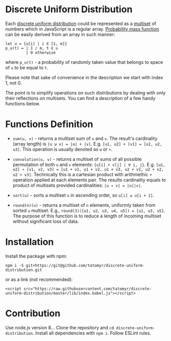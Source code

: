 # Discrete Uniform Distribution

Each [discrete uniform distribution](https://en.wikipedia.org/wiki/Discrete_uniform_distribution) could be represented as a [multiset](https://en.wikipedia.org/wiki/Multiset) of numbers which in JavaScript is a regular array.
[Probability mass function](https://en.wikipedia.org/wiki/Probability_mass_function) can be easily derived from an array in such manner:

```
let u = {u[i] | i ∈ [1, m]}
p_u(t) = | 1 / m, t ∈ u
         | 0 otherwise
```

where `p_u(t)` - a probability of randomly taken value that belongs to space of `u` to be equal to `t`.

Please note that sake of convenience in the description we start with index 1, not 0.

The point is to simplify operations on such distributions by dealing with only their reflections on multisets. You can find a description of a few handy functions below.

# Functions Definition

* `sum(u, v)` - returns a multiset sum of `u` and `v`. The result's cardinality (array length) is `|u ⊎ v| = |u| + |v|`. E.g. `[u1, u2] + [v1] = [u1, u2, u3]`. This operation is usually denoted as `⊎` or `+`.

* `convolution(u, v)` - returns a multiset of sums of all possible permutation of both `u` and `v` elements: `{u[i] + v[j] | ∀ i, j}`. E.g. `[u1, u2] ∗ [v1, v2, v3] = [u1 + v1, u1 + v2, u1 + v3, u2 + v1, u2 + v2, u2 + v3]`. Technically this is a cartesian product with arithmethic `+` operation applied at each elements pair. The results cardinality equals to product of multisets provided cardinalities: `|u ∗ v| = |u||v|`.

* `sort(u)` - sorts a multiset `u` in ascending order, so `u[i] ≤ u[i + 1]`.

* `round(n)(u)` - returns a multiset of `n` elements, uniformly taken from sorted `u` multiset. E.g., `round(3)([u1, u2, u3, u4, u5]) = [u1, u3, u5]`. The purpose of this function is to reduce a length of incoming multiset without significant loss of data.

# Installation

Install the package with npm:

```
npm i -S git+https://git@github.com/tatomyr/discrete-uniform-distribution.git
```

or as a link (not recommended):

```
<script src="https://raw.githubusercontent.com/tatomyr/discrete-uniform-distribution/master/lib/index.babel.js"></script>
```

# Contribution

Use node.js version 8.*.*.
Clone the repository and `cd discrete-uniform-distribution`.
Install all dependencies with `npm i`.
Follow ESLint rules.

